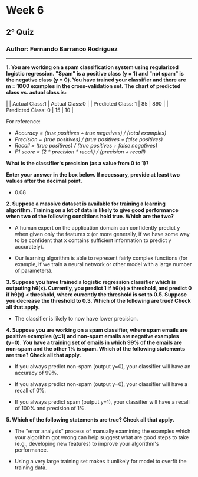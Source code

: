 ﻿# Week 6

## 2° Quiz

### Author: Fernando Barranco Rodríguez

---

**1. You are working on a spam classification system using regularized logistic regression. "Spam" is a positive class (y = 1) and "not spam" is the negative class (y = 0). You have trained your classifier and there are m = 1000 examples in the cross-validation set. The chart of predicted class vs. actual class is:**

|                    | Actual Class:1 | Actual Class:0 |
| Predicted Class: 1 |        85      |       890      |
| Predicted Class: 0 |        15      |        10      |

For reference:

* *Accuracy = (true positives + true negatives) / (total examples)*
* *Precision = (true positives) / (true positives + false positives)*
* *Recall = (true positives) / (true positives + false negatives)*
* *F1 score = (2 * precision * recall) / (precision + recall)*

**What is the classifier's precision (as a value from 0 to 1)?**

**Enter your answer in the box below. If necessary, provide at least two values after the decimal point.**

* 0.08

**2. Suppose a massive dataset is available for training a learning algorithm. Training on a lot of data is likely to give good performance when two of the following conditions hold true. Which are the two?**

* A human expert on the application domain can confidently predict y when given only the features x (or more generally, if we have some way to be confident that x contains sufficient information to predict y accurately).

* Our learning algorithm is able to represent fairly complex functions (for example, if we train a neural network or other model with a large number of parameters).

**3. Suppose you have trained a logistic regression classifier which is outputing hθ(x). Currently, you predict 1 if hθ(x) ≥ threshold, and predict 0 if hθ(x) < threshold, where currently the threshold is set to 0.5. Suppose you decrease the threshold to 0.3. Which of the following are true? Check all that apply.**

* The classifier is likely to now have lower precision.

**4. Suppose you are working on a spam classifier, where spam emails are positive examples (y=1) and non-spam emails are negative examples (y=0). You have a training set of emails in which 99% of the emails are non-spam and the other 1% is spam. Which of the following statements are true? Check all that apply.**

* If you always predict non-spam (output y=0), your classifier will have an accuracy of 99%.

* If you always predict non-spam (output y=0), your classifier will have a recall of 0%.

* If you always predict spam (output y=1), your classifier will have a recall of 100% and precision of 1%.

**5. Which of the following statements are true? Check all that apply.**

* The "error analysis" process of manually examining the examples which your algorithm got wrong can help suggest what are good steps to take (e.g., developing new features) to improve your algorithm's performance.

* Using a very large training set makes it unlikely for model to overfit the training data.

